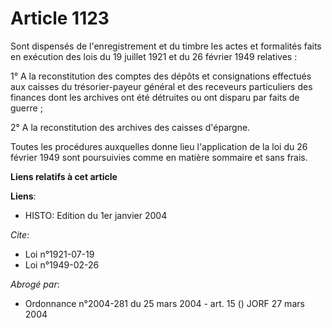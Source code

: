 # Article 1123

Sont dispensés de l'enregistrement et du timbre les actes et formalités faits en exécution des lois du 19 juillet 1921 et du
26 février 1949 relatives :

1° A la reconstitution des comptes des dépôts et consignations effectués aux caisses du trésorier-payeur général et des
receveurs particuliers des finances dont les archives ont été détruites ou ont disparu par faits de guerre ;

2° A la reconstitution des archives des caisses d'épargne.

Toutes les procédures auxquelles donne lieu l'application de la loi du 26 février 1949 sont poursuivies comme en matière
sommaire et sans frais.

**Liens relatifs à cet article**

**Liens**:

  - HISTO: Edition du 1er janvier 2004

_Cite_:

  - Loi n°1921-07-19
  - Loi n°1949-02-26

_Abrogé par_:

  - Ordonnance n°2004-281 du 25 mars 2004 - art. 15 () JORF 27 mars 2004
